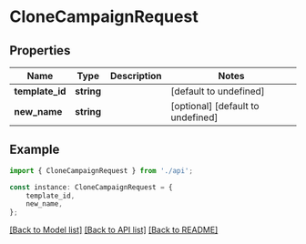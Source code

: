 # CloneCampaignRequest


## Properties

Name | Type | Description | Notes
------------ | ------------- | ------------- | -------------
**template_id** | **string** |  | [default to undefined]
**new_name** | **string** |  | [optional] [default to undefined]

## Example

```typescript
import { CloneCampaignRequest } from './api';

const instance: CloneCampaignRequest = {
    template_id,
    new_name,
};
```

[[Back to Model list]](../README.md#documentation-for-models) [[Back to API list]](../README.md#documentation-for-api-endpoints) [[Back to README]](../README.md)
